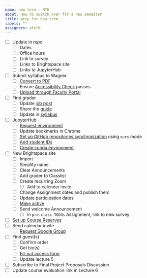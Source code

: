 ```yaml
---
name: new term - NYU
about: How to switch over for a new semester
title: prep for new term
labels: ""
assignees: afeld
---
```


- [ ] Update in repo
  - [ ] Dates
  - [ ] Office hours
  - [ ] Link to survey
  - [ ] Links to Brightspace site
  - [ ] Links to JupyterHub
- [ ] Submit syllabus to Wagner
  - [ ] [Convert to PDF](https://md2pdf.netlify.com/)
  - [ ] Ensure [Accessibility Check](https://www.adobe.com/accessibility/products/acrobat/using-acrobat-pro-accessibility-checker.html) passes
  - [ ] [Upload through Faculty Portal](https://wagner.nyu.edu/node/add/syllabus)
- [ ] Find grader
  - [ ] Update [job post](https://docs.google.com/document/d/1dX2MDc5Fhby8GyeKLF4rrI0RZrJAmF1LHGV2SdFIkAE/edit)
  - [ ] Share the [guide](https://python-public-policy.afeld.me/en/nyu/assistant_guide.html)
  - [ ] Update in [syllabus](https://python-public-policy.afeld.me/en/nyu/syllabus.html#instructor-information)
- [ ] JupyterHub
  - [ ] [Request environment](https://sites.google.com/nyu.edu/nyu-hpc/training-support/resources-for-classes/jupyterhub/jupyterhub-intake-form)
  - [ ] Update bookmarks in Chrome
  - [ ] [Set up GitHub repositories synchronization](https://settings-fall.rcnyu.org/) using `ours` mode
  - [ ] [Add student IDs](https://settings-fall.rcnyu.org/)
  - [ ] [Create conda environment](https://python-public-policy.afeld.me/en/nyu/resources.html#matching-the-class-environment)
- [ ] New Brightspace site
  - [ ] Import
  - [ ] Simplify name
  - [ ] Clear Announcements
  - [ ] Add grader to Classlist
  - [ ] Create recurring Zoom
    - [ ] Add to calendar invite
  - [ ] Change Assignment dates and publish them
  - [ ] Update participation dates
  - [ ] [Make active](https://www.nyu.edu/servicelink/KB0018486)
  - [ ] Send welcome Announcement
    - [ ] In `pre-class TODOs` Assignment, link to new survey
- [ ] [Set up Course Reserves](https://ares.library.nyu.edu/aresauth/ares.dll)
- [ ] Send calendar invite
  - [ ] [Request Google Group](https://nyu.service-now.com/sp?id=kb_article&sysparm_article=KB0018953&sys_kb_id=23e5e5a9dbbaa410492a6d8d13961947&spa=1)
- [ ] Find guest(s)
  - [ ] Confirm order
  - [ ] Get bio(s)
  - [ ] [Fill out access form](https://www.nyu.edu/life/safety-health-wellness/coronavirus-information/campus-visitors.html#sponsoring-visitors)
  - [ ] Update lecture 5
- [ ] Subscribe to Final Project Proposals Discussion
- [ ] Update course evaluation link in Lecture 6
